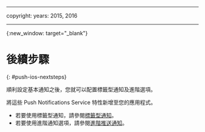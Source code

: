 
---

copyright:
 years: 2015, 2016

---

{:new_window: target="_blank"}
# 後續步驟

{: #push-ios-nextsteps}

順利設定基本通知之後，您就可以配置標籤型通知及進階選項。

將這些 Push Notifications Service 特性新增至您的應用程式。



-  若要使用標籤型通知，請參閱[標籤型通知](t_push_tagsmain.md)。
-  若要使用進階通知選項，請參閱[進階推送通知](t_advance_notifications.md)。
